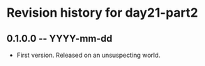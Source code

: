 # Revision history for day21-part2

## 0.1.0.0 -- YYYY-mm-dd

* First version. Released on an unsuspecting world.
